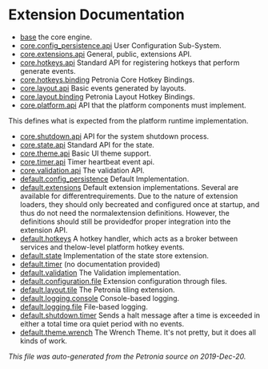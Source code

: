 # Extension Documentation

* [base](base.md) the core engine.
* [core.config_persistence.api](core.config_persistence.api.md) User Configuration Sub-System.
* [core.extensions.api](core.extensions.api.md) General, public, extensions API.
* [core.hotkeys.api](core.hotkeys.api.md) Standard API for registering hotkeys that perform generate events.
* [core.hotkeys.binding](core.hotkeys.binding.md) Petronia Core Hotkey Bindings.
* [core.layout.api](core.layout.api.md) Basic events generated by layouts.
* [core.layout.binding](core.layout.binding.md) Petronia Layout Hotkey Bindings.
* [core.platform.api](core.platform.api.md) API that the platform components must implement.


This defines what is expected from the platform runtime implementation.
* [core.shutdown.api](core.shutdown.api.md) API for the system shutdown process.
* [core.state.api](core.state.api.md) Standard API for the state.
* [core.theme.api](core.theme.api.md) Basic UI theme support.
* [core.timer.api](core.timer.api.md) Timer heartbeat event api.
* [core.validation.api](core.validation.api.md) The validation API.
* [default.config_persistence](default.config_persistence.md) Default Implementation.
* [default.extensions](default.extensions.md) Default extension implementations.  Several are available for differentrequirements.  Due to the nature of extension loaders, they should only becreated and configured once at startup, and thus do not need the normalextension definitions.  However, the definitions should still be providedfor proper integration into the extension API.
* [default.hotkeys](default.hotkeys.md) A hotkey handler, which acts as a broker between services and thelow-level platform hotkey events.
* [default.state](default.state.md) Implementation of the state store extension.
* [default.timer](default.timer.md) (no documentation provided)
* [default.validation](default.validation.md) The Validation implementation.
* [default.configuration.file](default.configuration.file.md) Extension configuration through files.
* [default.layout.tile](default.layout.tile.md) The Petronia tiling extension.
* [default.logging.console](default.logging.console.md) Console-based logging.
* [default.logging.file](default.logging.file.md) File-based logging.
* [default.shutdown.timer](default.shutdown.timer.md) Sends a halt message after a time is exceeded in either a total time ora quiet period with no events.
* [default.theme.wrench](default.theme.wrench.md) The Wrench Theme.  It's not pretty, but it does all kinds of work.


*This file was auto-generated from the Petronia source on 2019-Dec-20.*
